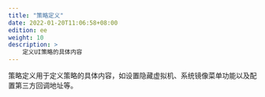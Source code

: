 ```yaml
---
title: "策略定义"
date: 2022-01-20T11:06:58+08:00
edition: ee
weight: 10
description: >
    定义UI策略的具体内容
---
```


策略定义用于定义策略的具体内容，如设置隐藏虚拟机、系统镜像菜单功能以及配置第三方回调地址等。